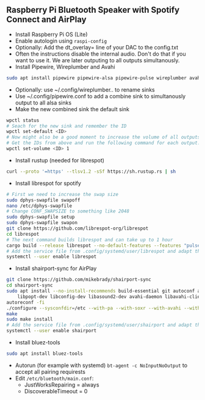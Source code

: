 ## Raspberry Pi Bluetooth Speaker with Spotify Connect and AirPlay

- Install Raspberry Pi OS (Lite)
- Enable autologin using `raspi-config`
- Optionally: Add the dt_overlay= line of your DAC to the config.txt
- Often the instructions disable the internal audio. Don't do that if you want to use it. We are later outputing to all outputs simultanously.
- Install Pipewire, Wireplumber and Avahi
```sh
sudo apt install pipewire pipewire-alsa pipewire-pulse wireplumber avahi-daemon libpulse-dev
```
- Optionally: use ~/.config/wireplumber.. to rename sinks
- Use ~/.config/pipewire.conf to add a combine sink to simultanously output to all alsa sinks
- Make the new combined sink the default sink
```sh
wpctl status
# Seach for the new sink and remember the ID
wpctl set-default <ID>
# Now might also be a good moment to increase the volume of all outputs to 1.
# Get the IDs from above and run the following command for each output.
wpctl set-volume <ID> 1
```
- Install rustup (needed for librespot)
```sh
curl --proto '=https' --tlsv1.2 -sSf https://sh.rustup.rs | sh
```
- Install librespot for spotify
```sh
# First we need to increase the swap size
sudo dphys-swapfile swapoff
nano /etc/dphys-swapfile
# Change CONF_SWAPSIZE to something like 2048
sudo dphys-swapfile setup
sudo dphys-swapfile swapon
git clone https://github.com/librespot-org/librespot
cd librespot
# The next command builds librespot and can take up to 1 hour
cargo build --release librespot --no-default-features --features "pulseaudio-backend"
# Add the service file from .config/systemd/user/librespot and adapt the path
systemctl --user enable librespot
```
- Install shairport-sync for AirPlay
```sh
git clone https://github.com/mikebrady/shairport-sync
cd shairport-sync
sudo apt install --no-install-recommends build-essential git autoconf automake libtool \
    libpopt-dev libconfig-dev libasound2-dev avahi-daemon libavahi-client-dev libssl-dev libsoxr-dev
autoreconf -fi
./configure --sysconfdir=/etc --with-pa --with-soxr --with-avahi --with-ssl=openssl --with-systemd
make
sudo make install
# Add the service file from .config/systemd/user/shairport and adapt the path
systemctl --user enable shairport
```
- Install bluez-tools
```sh
sudo apt install bluez-tools
```
- Autorun (for example with systemd) `bt-agent -c NoInputNoOutput` to accept all pairing requirests
- Edit `/etc/bluetooth/main.conf`:
    - JustWorksRepairing = always
    - DiscoverableTimeout = 0
